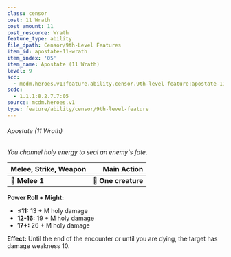 ```yaml
---
class: censor
cost: 11 Wrath
cost_amount: 11
cost_resource: Wrath
feature_type: ability
file_dpath: Censor/9th-Level Features
item_id: apostate-11-wrath
item_index: '05'
item_name: Apostate (11 Wrath)
level: 9
scc:
  - mcdm.heroes.v1:feature.ability.censor.9th-level-feature:apostate-11-wrath
scdc:
  - 1.1.1:8.2.7.7:05
source: mcdm.heroes.v1
type: feature/ability/censor/9th-level-feature
---
```


###### Apostate (11 Wrath)

*You channel holy energy to seal an enemy's fate.*

| **Melee, Strike, Weapon** |     **Main Action** |
| ------------------------- | ------------------: |
| **📏 Melee 1**            | **🎯 One creature** |

**Power Roll + Might:**

- **≤11:** 13 + M holy damage
- **12-16:** 19 + M holy damage
- **17+:** 26 + M holy damage

**Effect:** Until the end of the encounter or until you are dying, the target has damage weakness 10.
